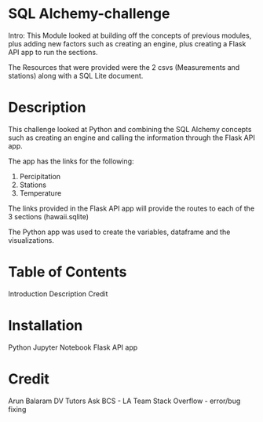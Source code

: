 # SQL Alchemy-challenge

Intro: This Module looked at building off the concepts of previous modules, plus adding new factors such as creating an engine, plus creating
a Flask API app to run the sections. 

The Resources that were provided were the 2 csvs (Measurements and stations) along with a  SQL Lite document. 


# Description

This challenge looked at Python and combining the SQL Alchemy concepts such as creating an engine and calling the information 
through the Flask API app. 

The app has the links for the following:

1) Percipitation
2) Stations
3) Temperature

The links provided in the Flask API app will provide the routes to each of the 3 sections (hawaii.sqlite) 

The Python app was used to create the variables, dataframe and the visualizations. 



# Table of Contents

Introduction
Description
Credit



# Installation

Python Jupyter Notebook
Flask API app


# Credit 

Arun Balaram
DV Tutors
Ask BCS - LA Team
Stack Overflow - error/bug fixing 






























